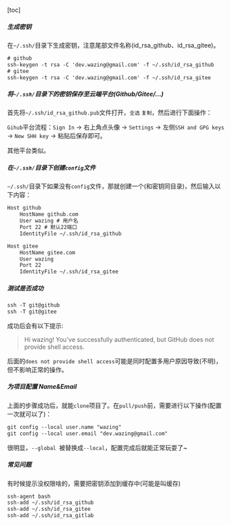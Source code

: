 [toc]

##### 生成密钥

在`~/.ssh/`目录下生成密钥，注意尾部文件名称(id_rsa_github、id_rsa_gitee)。

```xml
# github
ssh-keygen -t rsa -C 'dev.wazing@gmail.com' -f ~/.ssh/id_rsa_github
# gitee
ssh-keygen -t rsa -C 'dev.wazing@gmail.com' -f ~/.ssh/id_rsa_gitee
```

##### 将`~/.ssh/`目录下的密钥保存至云端平台(Github/Gitee/...)

首先将`~/.ssh/id_rsa_github.pub`文件打开，`全选` `复制`，然后进行下面操作：

`Gihub`平台流程：`Sign In` -> 右上角点头像 -> `Settings` -> 左侧`SSH and GPG keys` -> `New SHH key` -> 粘贴后保存即可。

其他平台类似。

##### 在`~/.ssh/`目录下创建`config`文件

`~/.ssh/`目录下如果没有`config`文件，那就创建一个(和密钥同目录)，然后输入以下内容：

```xml
Host github
    HostName github.com
    User wazing # 用户名
	Port 22 # 默认22端口
    IdentityFile ~/.ssh/id_rsa_github

Host gitee
    HostName gitee.com
    User wazing
	Port 22
    IdentityFile ~/.ssh/id_rsa_gitee
```

##### 测试是否成功

```xml
ssh -T git@github
ssh -T git@gitee
```

成功后会有以下提示:

> Hi wazing! You've successfully authenticated, but GitHub does not provide shell access.

后面的`does not provide shell access`可能是同时配置多用户原因导致(不明)，但不影响正常的操作。

 ##### 为项目配置 Name&Email

上面的步骤成功后，就能`clone`项目了。在`pull/push`前，需要进行以下操作(配置一次就可以了)：

```xml
git config --local user.name "wazing"
git config --local user.email "dev.wazing@gmail.com"
```

很明显，`--global `被替换成`--local`，配置完成后就能正常玩耍了~

##### 常见问题

有时候提示没权限啥的，需要把密钥添加到缓存中(可能是叫缓存)

```xml
ssh-agent bash
ssh-add ~/.ssh/id_rsa_github
ssh-add ~/.ssh/id_rsa_gitee
ssh-add ~/.ssh/id_rsa_gitlab
```

